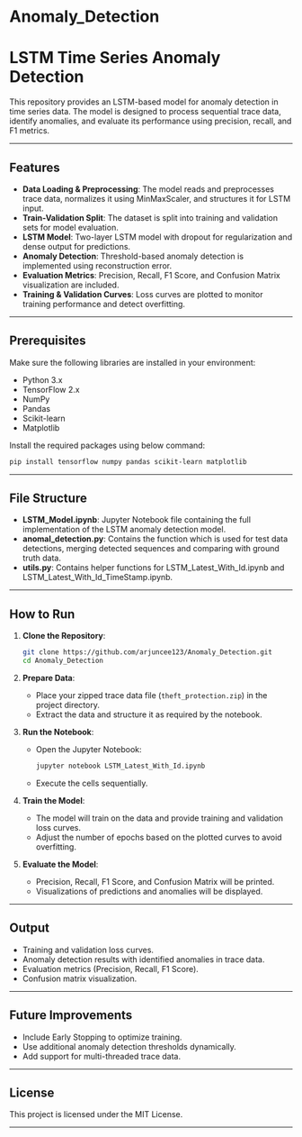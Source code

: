 # Anomaly_Detection 

# LSTM Time Series Anomaly Detection

This repository provides an LSTM-based model for anomaly detection in time series data. The model is designed to process sequential trace data, identify anomalies, and evaluate its performance using precision, recall, and F1 metrics.

---

## Features

- **Data Loading & Preprocessing**: The model reads and preprocesses trace data, normalizes it using MinMaxScaler, and structures it for LSTM input.
- **Train-Validation Split**: The dataset is split into training and validation sets for model evaluation.
- **LSTM Model**: Two-layer LSTM model with dropout for regularization and dense output for predictions.
- **Anomaly Detection**: Threshold-based anomaly detection is implemented using reconstruction error.
- **Evaluation Metrics**: Precision, Recall, F1 Score, and Confusion Matrix visualization are included.
- **Training & Validation Curves**: Loss curves are plotted to monitor training performance and detect overfitting.

---


## Prerequisites

Make sure the following libraries are installed in your environment:

- Python 3.x
- TensorFlow 2.x
- NumPy
- Pandas
- Scikit-learn
- Matplotlib

Install the required packages using below command:

```bash
pip install tensorflow numpy pandas scikit-learn matplotlib
```

---


## File Structure

- **LSTM_Model.ipynb**: Jupyter Notebook file containing the full implementation of the LSTM anomaly detection model.
- **anomal_detection.py**: Contains the function which is used for test data detections, merging detected sequences and comparing with ground truth data.
- **utils.py**: Contains helper functions for LSTM_Latest_With_Id.ipynb and LSTM_Latest_With_Id_TimeStamp.ipynb.

---

## How to Run

1. **Clone the Repository**:

   ```bash
   git clone https://github.com/arjuncee123/Anomaly_Detection.git
   cd Anomaly_Detection
   ```

2. **Prepare Data**:
   - Place your zipped trace data file (`theft_protection.zip`) in the project directory.
   - Extract the data and structure it as required by the notebook.

3. **Run the Notebook**:
   - Open the Jupyter Notebook:
     ```bash
     jupyter notebook LSTM_Latest_With_Id.ipynb
     ```
   - Execute the cells sequentially.

4. **Train the Model**:
   - The model will train on the data and provide training and validation loss curves.
   - Adjust the number of epochs based on the plotted curves to avoid overfitting.

5. **Evaluate the Model**:
   - Precision, Recall, F1 Score, and Confusion Matrix will be printed.
   - Visualizations of predictions and anomalies will be displayed.

---

## Output

- Training and validation loss curves.
- Anomaly detection results with identified anomalies in trace data.
- Evaluation metrics (Precision, Recall, F1 Score).
- Confusion matrix visualization.

---

## Future Improvements

- Include Early Stopping to optimize training.
- Use additional anomaly detection thresholds dynamically.
- Add support for multi-threaded trace data.

---

## License

This project is licensed under the MIT License.

---
